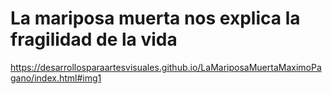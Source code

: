 # La mariposa muerta nos explica la fragilidad de la vida

https://desarrollosparaartesvisuales.github.io/LaMariposaMuertaMaximoPagano/index.html#img1